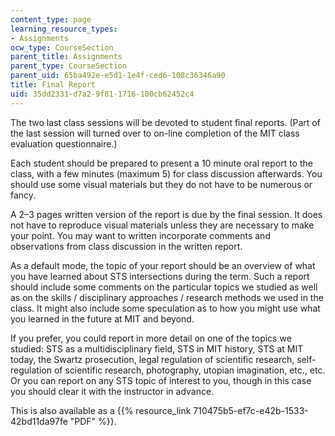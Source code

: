 ```yaml
---
content_type: page
learning_resource_types:
- Assignments
ocw_type: CourseSection
parent_title: Assignments
parent_type: CourseSection
parent_uid: 65ba492e-e5d1-1e4f-ced6-108c36346a90
title: Final Report
uid: 35dd2331-d7a2-9f81-1716-100cb62452c4
---
```


The two last class sessions will be devoted to student final reports. (Part of the last session will turned over to on-line completion of the MIT class evaluation questionnaire.)

Each student should be prepared to present a 10 minute oral report to the class, with a few minutes (maximum 5) for class discussion afterwards. You should use some visual materials but they do not have to be numerous or fancy.

A 2–3 pages written version of the report is due by the final session. It does not have to reproduce visual materials unless they are necessary to make your point. You may want to written incorporate comments and observations from class discussion in the written report.

As a default mode, the topic of your report should be an overview of what you have learned about STS intersections during the term. Such a report should include some comments on the particular topics we studied as well as on the skills / disciplinary approaches / research methods we used in the class. It might also include some speculation as to how you might use what you learned in the future at MIT and beyond.

If you prefer, you could report in more detail on one of the topics we studied: STS as a multidisciplinary field, STS in MIT history, STS at MIT today, the Swartz prosecution, legal regulation of scientific research, self-regulation of scientific research, photography, utopian imagination, etc., etc. Or you can report on any STS topic of interest to you, though in this case you should clear it with the instructor in advance.

This is also available as a {{% resource_link 710475b5-ef7c-e42b-1533-42bd11da97fe "PDF" %}}.